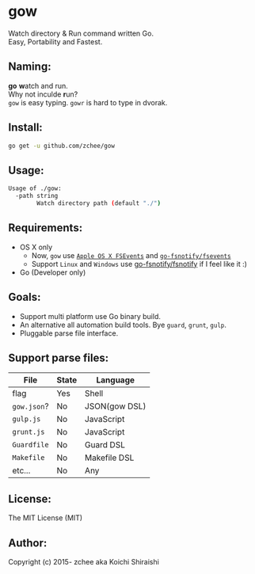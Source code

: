 # gow
Watch directory & Run command written Go.  
Easy, Portability and Fastest.

## Naming:
**go** **w**atch and run.  
Why not inculde **r**un?  
`gow` is easy typing. `gowr` is hard to type in dvorak.

## Install:
```bash
go get -u github.com/zchee/gow
```

## Usage:
```bash
Usage of ./gow:
  -path string
        Watch directory path (default "./")
```

## Requirements:
- OS X only
  - Now, `gow` use [`Apple OS X FSEvents`](https://developer.apple.com/library/mac/documentation/Darwin/Reference/FSEvents_Ref/) and [`go-fsnotify/fsevents`](https://github.com/go-fsnotify/fsevents)
  - Support `Linux` and `Windows` use [go-fsnotify/fsnotify](https://github.com/go-fsnotify/fsnotify) if I feel like it :)
- Go (Developer only)

## Goals:
- Support multi platform use Go binary build.
- An alternative all automation build tools. Bye `guard`, `grunt`, `gulp`.
- Pluggable parse file interface.

## Support parse files:

| File        | State | Language      |
|-------------|-------|---------------|
| flag        | Yes   | Shell         |
| `gow.json`? | No    | JSON(gow DSL) |
| `gulp.js`   | No    | JavaScript    |
| `grunt.js`  | No    | JavaScript    |
| `Guardfile` | No    | Guard DSL     |
| `Makefile`  | No    | Makefile DSL  |
| etc...      | No    | Any           |

## License:
The MIT License (MIT)

## Author:
Copyright (c) 2015- zchee aka Koichi Shiraishi
